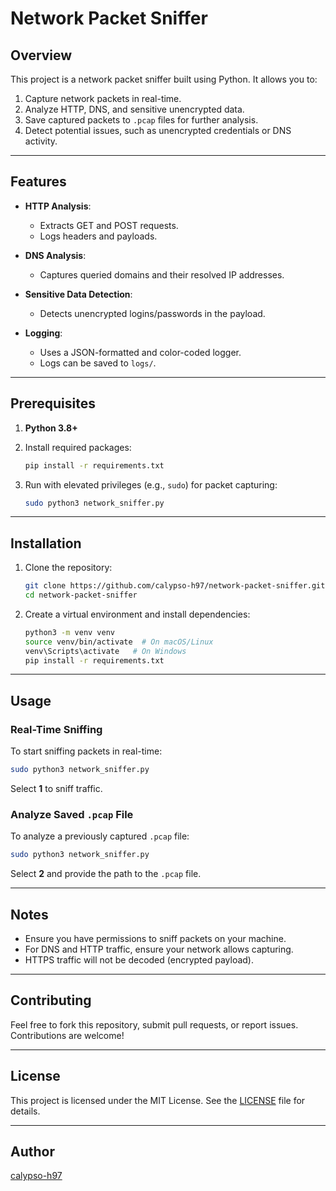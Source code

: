 # Network Packet Sniffer

## Overview
This project is a network packet sniffer built using Python. It allows you to:

1. Capture network packets in real-time.
2. Analyze HTTP, DNS, and sensitive unencrypted data.
3. Save captured packets to `.pcap` files for further analysis.
4. Detect potential issues, such as unencrypted credentials or DNS activity.

---

## Features
- **HTTP Analysis**:
  - Extracts GET and POST requests.
  - Logs headers and payloads.

- **DNS Analysis**:
  - Captures queried domains and their resolved IP addresses.

- **Sensitive Data Detection**:
  - Detects unencrypted logins/passwords in the payload.

- **Logging**:
  - Uses a JSON-formatted and color-coded logger.
  - Logs can be saved to `logs/`.

---

## Prerequisites
1. **Python 3.8+**
2. Install required packages:
   ```bash
   pip install -r requirements.txt
   ```

3. Run with elevated privileges (e.g., `sudo`) for packet capturing:
   ```bash
   sudo python3 network_sniffer.py
   ```

---

## Installation
1. Clone the repository:
   ```bash
   git clone https://github.com/calypso-h97/network-packet-sniffer.git
   cd network-packet-sniffer
   ```

2. Create a virtual environment and install dependencies:
   ```bash
   python3 -m venv venv
   source venv/bin/activate  # On macOS/Linux
   venv\Scripts\activate   # On Windows
   pip install -r requirements.txt
   ```

---

## Usage
### Real-Time Sniffing
To start sniffing packets in real-time:
```bash
sudo python3 network_sniffer.py
```
Select **1** to sniff traffic.

### Analyze Saved `.pcap` File
To analyze a previously captured `.pcap` file:
```bash
sudo python3 network_sniffer.py
```
Select **2** and provide the path to the `.pcap` file.

---

## Notes
- Ensure you have permissions to sniff packets on your machine.
- For DNS and HTTP traffic, ensure your network allows capturing.
- HTTPS traffic will not be decoded (encrypted payload).

---

## Contributing
Feel free to fork this repository, submit pull requests, or report issues. Contributions are welcome!

---

## License
This project is licensed under the MIT License. See the [LICENSE](LICENSE) file for details.

---

## Author
[calypso-h97](https://github.com/calypso-h97)